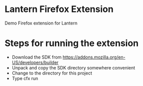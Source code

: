 # Lantern Firefox Extension

Demo Firefox extension for Lantern

# Steps for running the extension
* Download the SDK from https://addons.mozilla.org/en-US/developers/builder
* Unpack and copy the SDK directory somewhere convenient
* Change to the directory for this project
* Type cfx run

